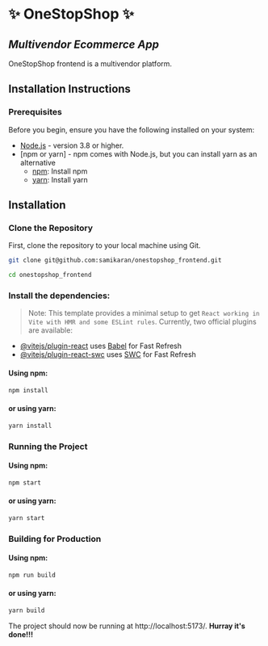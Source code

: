 # ✨ OneStopShop ✨
## _Multivendor Ecommerce App_

OneStopShop frontend is a multivendor platform.
## Installation Instructions

### Prerequisites
Before you begin, ensure you have the following installed on your system:

- [Node.js](https://nodejs.org/) - version 3.8 or higher.
- [npm or yarn] - npm comes with Node.js, but you can install yarn as an alternative
    - [npm](https://docs.npmjs.com/downloading-and-installing-node-js-and-npm): Install npm
    - [yarn](https://classic.yarnpkg.com/lang/en/docs/install/#windows-stable): Install yarn

## Installation

### Clone the Repository
First, clone the repository to your local machine using Git.
```sh
git clone git@github.com:samikaran/onestopshop_frontend.git
```
```sh
cd onestopshop_frontend
```

### Install the dependencies:
> Note: This template provides a minimal setup to get `React working in Vite with HMR and some ESLint rules`.
Currently, two official plugins are available:

- [@vitejs/plugin-react](https://github.com/vitejs/vite-plugin-react/blob/main/packages/plugin-react/README.md) uses [Babel](https://babeljs.io/) for Fast Refresh
- [@vitejs/plugin-react-swc](https://github.com/vitejs/vite-plugin-react-swc) uses [SWC](https://swc.rs/) for Fast Refresh

#### Using npm:
```sh
npm install
```
#### or using yarn:
```sh
yarn install
```
### Running the Project
#### Using npm:
```sh
npm start
```
#### or using yarn:
```sh
yarn start
```

### Building for Production
#### Using npm:
```sh
npm run build
```
#### or using yarn:
```sh
yarn build
```
The project should now be running at http://localhost:5173/.
**Hurray it's done!!!**